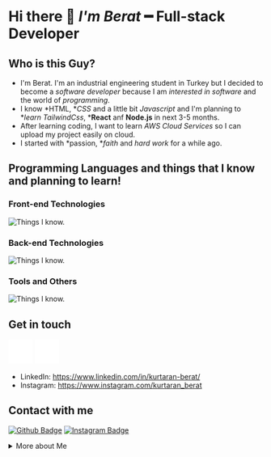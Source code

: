 # Hi there 👋 *I'm Berat* ━ Full-stack Developer

## Who is this Guy?
- I'm Berat. I'm an industrial engineering student in Turkey but I decided to become a *software developer* because I am *interested in software* and the world of *programming*. 
- I know *HTML, **CSS* and a little bit *Javascript* and I'm planning to **learn TailwindCss*, ***React** anf **Node.js** in next 3-5 months.
- After learning coding, I want to learn *AWS Cloud Services* so I can upload my project easily on cloud.
- I started with *passion, **faith* and *hard work* for a while ago. 

## Programming Languages and things that I know and planning to learn!

### Front-end Technologies
![Things I know.](https://skillicons.dev/icons?i=html,css,js&theme=dark)

### Back-end Technologies
![Things I know.](https://skillicons.dev/icons?i=nodejs,python,laravel,expressjs&theme=dark)

### Tools and Others
![Things I know.](https://skillicons.dev/icons?i=vscode,aws,docker,mongodb,postgres,kubernetes,git&theme=dark)

## Get in touch
[<img src="https://raw.githubusercontent.com/codeSTACKr/codeSTACKr/master/img/linkedin-dark.svg" width="auto" target="_blank">](https://www.linkedin.com/in/kurtaran-berat/)
[<img src="https://raw.githubusercontent.com/codeSTACKr/codeSTACKr/master/img/instagram-dark.svg" width="auto" target="_blank">](https://www.instagram.com/kurtaran_berat)

- LinkedIn: https://www.linkedin.com/in/kurtaran-berat/
- Instagram: https://www.instagram.com/kurtaran_berat 

## Contact with me
[![Github Badge](https://img.shields.io/badge/-Github-000?style=quare&labelColor=000&logo=Github&logoColor=white&link=link)](https://github.com/kurtaranberat) 
[![Instagram Badge](https://img.shields.io/badge/-Instagram-C13584?style=flat-quare&labelColor=C13584&logo=instagram&logoColor=white&link=link)](https://www.instagram.com/kurtaran_berat) 


<details>
<summary>More about Me</summary>

## GitHub Stats
![Top Langs](https://github-readme-stats.vercel.app/api/top-langs/?username=BeratKurtaran&layout=compact&theme=tokyonight)
![Adem's GitHub stats](https://github-readme-stats.vercel.app/api?username=BeratKurtaran&show_icons=true&theme=tokyonight)

![GitHub Streak](https://github-readme-streak-stats.herokuapp.com/?user=BeratKurtaran&theme=tokyonight)
